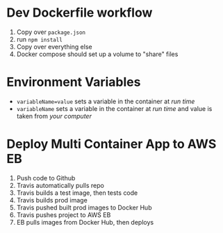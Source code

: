 # Dev Dockerfile workflow

1. Copy over `package.json`
2. run `npm install`
3. Copy over everything else
4. Docker compose should set up a volume to "share" files

# Environment Variables

- `variableName=value` sets a variable in the container at _run time_
- `variableName` sets a variable in the container at _run time_ and value is taken from _your computer_

# Deploy Multi Container App to AWS EB

1. Push code to Github
2. Travis automatically pulls repo
3. Travis builds a test image, then tests code
4. Travis builds prod image
5. Travis pushed built prod images to Docker Hub
6. Travis pushes project to AWS EB
7. EB pulls images from Docker Hub, then deploys
